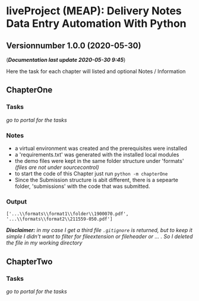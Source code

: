 # **liveProject (MEAP):** Delivery Notes Data Entry Automation With Python
## Versionnumber 1.0.0 (2020-05-30)
(***Documentation last update 2020-05-30 9:45***)  

Here the task for each chapter will listed and optional Notes / Information

## ChapterOne

### Tasks
_go to portal for the tasks_

### Notes
* a virtual environment was created and the prerequisites were installed
* a 'requirements.txt' was generated with the installed local modules
* the demo files were kept in the same folder structure under 'formats' _(files are not under sourcecontrol)_
* to start the code of this Chapter just run `python -m chapterOne`
* Since the Submission structure is abit different, there is a sepearte folder, 'submissions' with the code that was submitted. 

### Output
`['...\\formats\\format1\\folder\\1900070.pdf', '...\\formats\\format2\\211559-050.pdf']`  
  
_**Disclaimer:** in my case I get a third file `.gitignore` is returned, but to keep it simple I didn't want to filter for fileextension or fileheader or ... . So I deleted the file in my working directory_

## ChapterTwo

### Tasks
_go to portal for the tasks_